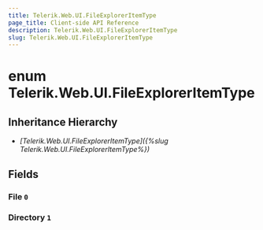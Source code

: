 ```yaml
---
title: Telerik.Web.UI.FileExplorerItemType
page_title: Client-side API Reference
description: Telerik.Web.UI.FileExplorerItemType
slug: Telerik.Web.UI.FileExplorerItemType
---
```


# enum Telerik.Web.UI.FileExplorerItemType

## Inheritance Hierarchy

* *[Telerik.Web.UI.FileExplorerItemType]({%slug Telerik.Web.UI.FileExplorerItemType%})*

## Fields

### File `0`

### Directory `1`


